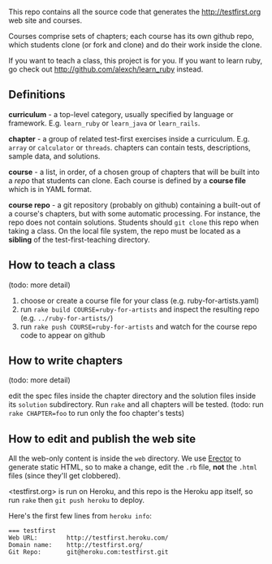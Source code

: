 This repo contains all the source code that generates the <http://testfirst.org> web site and courses. 

Courses comprise sets of chapters; each course has its own github repo, which students clone (or fork and clone) and do their work inside the clone.

If you want to teach a class, this project is for you. If you want to learn ruby, go check out <http://github.com/alexch/learn_ruby> instead.

## Definitions

**curriculum** - a top-level category, usually specified by language or framework. E.g. `learn_ruby` or `learn_java` or `learn_rails`.

**chapter** - a group of related test-first exercises inside a curriculum. E.g. `array` or `calculator` or `threads`. chapters can contain tests, descriptions, sample data, and solutions.

**course** - a list, in order, of a chosen group of chapters that will be built into a *repo* that students can clone. Each course is defined by a **course file** which is in YAML format.

**course repo** - a git repository (probably on github) containing a built-out of a course's chapters, but with some automatic processing. For instance, the repo does not contain solutions. Students should `git clone` this repo when taking a class. On the local file system, the repo must be located as a **sibling** of the test-first-teaching directory.

## How to teach a class

(todo: more detail)

1. choose or create a course file for your class (e.g. ruby-for-artists.yaml)
2. run `rake build COURSE=ruby-for-artists` and inspect the resulting repo (e.g. `../ruby-for-artists/`)
3. run `rake push COURSE=ruby-for-artists` and watch for the course repo code to appear on github

## How to write chapters

(todo: more detail)

edit the spec files inside the chapter directory and the solution files inside its `solution` subdirectory. Run `rake` and all chapters will be tested. (todo: run `rake CHAPTER=foo` to run only the foo chapter's tests)

## How to edit and publish the web site

All the web-only content is inside the `web` directory. We use [Erector](http://erector.rubyforge.org) to generate static HTML, so to make a change, edit the `.rb` file, **not** the `.html` files (since they'll get clobbered).

<testfirst.org> is run on Heroku, and this repo is the Heroku app itself, so run `rake` then `git push heroku` to deploy.

Here's the first few lines from `heroku info`:

	=== testfirst
	Web URL:        http://testfirst.heroku.com/
	Domain name:    http://testfirst.org/
	Git Repo:       git@heroku.com:testfirst.git

